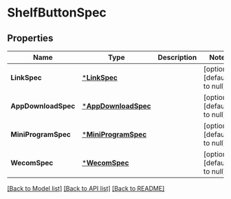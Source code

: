 # ShelfButtonSpec

## Properties
Name | Type | Description | Notes
------------ | ------------- | ------------- | -------------
**LinkSpec** | [***LinkSpec**](link_spec.md) |  | [optional] [default to null]
**AppDownloadSpec** | [***AppDownloadSpec**](app_download_spec.md) |  | [optional] [default to null]
**MiniProgramSpec** | [***MiniProgramSpec**](mini_program_spec.md) |  | [optional] [default to null]
**WecomSpec** | [***WecomSpec**](wecom_spec.md) |  | [optional] [default to null]

[[Back to Model list]](../README.md#documentation-for-models) [[Back to API list]](../README.md#documentation-for-api-endpoints) [[Back to README]](../README.md)


